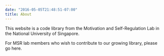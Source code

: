 ```yaml
---
date: "2016-05-05T21:48:51-07:00"
title: About
---
```


This website is a code library from the Motivation and Self-Regulation Lab in the National University of Singapore.  

For MSR lab members who wish to contribute to our growing library, please go here.
